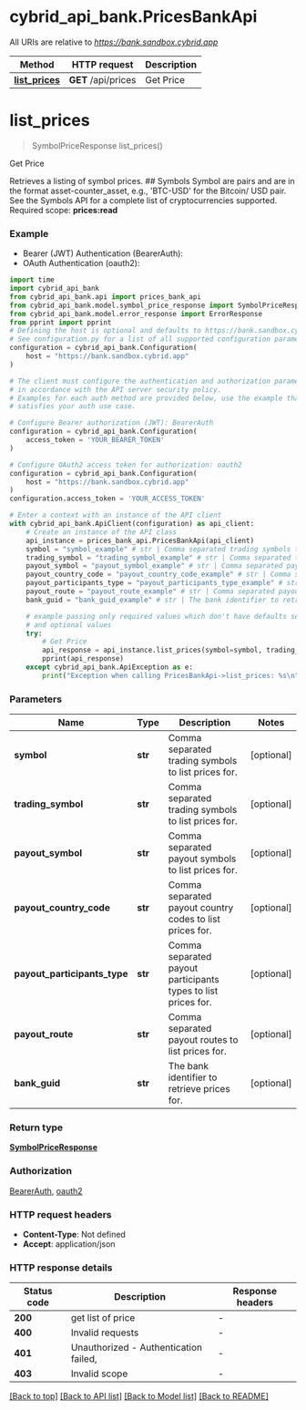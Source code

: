 # cybrid_api_bank.PricesBankApi

All URIs are relative to *https://bank.sandbox.cybrid.app*

Method | HTTP request | Description
------------- | ------------- | -------------
[**list_prices**](PricesBankApi.md#list_prices) | **GET** /api/prices | Get Price


# **list_prices**
> SymbolPriceResponse list_prices()

Get Price

Retrieves a listing of symbol prices.  ## Symbols  Symbol are pairs and are in the format asset-counter_asset, e.g., 'BTC-USD' for the Bitcoin/ USD pair. See the Symbols API for a complete list of cryptocurrencies supported.    Required scope: **prices:read**

### Example

* Bearer (JWT) Authentication (BearerAuth):
* OAuth Authentication (oauth2):

```python
import time
import cybrid_api_bank
from cybrid_api_bank.api import prices_bank_api
from cybrid_api_bank.model.symbol_price_response import SymbolPriceResponse
from cybrid_api_bank.model.error_response import ErrorResponse
from pprint import pprint
# Defining the host is optional and defaults to https://bank.sandbox.cybrid.app
# See configuration.py for a list of all supported configuration parameters.
configuration = cybrid_api_bank.Configuration(
    host = "https://bank.sandbox.cybrid.app"
)

# The client must configure the authentication and authorization parameters
# in accordance with the API server security policy.
# Examples for each auth method are provided below, use the example that
# satisfies your auth use case.

# Configure Bearer authorization (JWT): BearerAuth
configuration = cybrid_api_bank.Configuration(
    access_token = 'YOUR_BEARER_TOKEN'
)

# Configure OAuth2 access token for authorization: oauth2
configuration = cybrid_api_bank.Configuration(
    host = "https://bank.sandbox.cybrid.app"
)
configuration.access_token = 'YOUR_ACCESS_TOKEN'

# Enter a context with an instance of the API client
with cybrid_api_bank.ApiClient(configuration) as api_client:
    # Create an instance of the API class
    api_instance = prices_bank_api.PricesBankApi(api_client)
    symbol = "symbol_example" # str | Comma separated trading symbols to list prices for. (optional)
    trading_symbol = "trading_symbol_example" # str | Comma separated trading symbols to list prices for. (optional)
    payout_symbol = "payout_symbol_example" # str | Comma separated payout symbols to list prices for. (optional)
    payout_country_code = "payout_country_code_example" # str | Comma separated payout country codes to list prices for. (optional)
    payout_participants_type = "payout_participants_type_example" # str | Comma separated payout participants types to list prices for. (optional)
    payout_route = "payout_route_example" # str | Comma separated payout routes to list prices for. (optional)
    bank_guid = "bank_guid_example" # str | The bank identifier to retrieve prices for. (optional)

    # example passing only required values which don't have defaults set
    # and optional values
    try:
        # Get Price
        api_response = api_instance.list_prices(symbol=symbol, trading_symbol=trading_symbol, payout_symbol=payout_symbol, payout_country_code=payout_country_code, payout_participants_type=payout_participants_type, payout_route=payout_route, bank_guid=bank_guid)
        pprint(api_response)
    except cybrid_api_bank.ApiException as e:
        print("Exception when calling PricesBankApi->list_prices: %s\n" % e)
```


### Parameters

Name | Type | Description  | Notes
------------- | ------------- | ------------- | -------------
 **symbol** | **str**| Comma separated trading symbols to list prices for. | [optional]
 **trading_symbol** | **str**| Comma separated trading symbols to list prices for. | [optional]
 **payout_symbol** | **str**| Comma separated payout symbols to list prices for. | [optional]
 **payout_country_code** | **str**| Comma separated payout country codes to list prices for. | [optional]
 **payout_participants_type** | **str**| Comma separated payout participants types to list prices for. | [optional]
 **payout_route** | **str**| Comma separated payout routes to list prices for. | [optional]
 **bank_guid** | **str**| The bank identifier to retrieve prices for. | [optional]

### Return type

[**SymbolPriceResponse**](SymbolPriceResponse.md)

### Authorization

[BearerAuth](../README.md#BearerAuth), [oauth2](../README.md#oauth2)

### HTTP request headers

 - **Content-Type**: Not defined
 - **Accept**: application/json


### HTTP response details

| Status code | Description | Response headers |
|-------------|-------------|------------------|
**200** | get list of price |  -  |
**400** | Invalid requests |  -  |
**401** | Unauthorized - Authentication failed,  |  -  |
**403** | Invalid scope |  -  |

[[Back to top]](#) [[Back to API list]](../README.md#documentation-for-api-endpoints) [[Back to Model list]](../README.md#documentation-for-models) [[Back to README]](../README.md)

